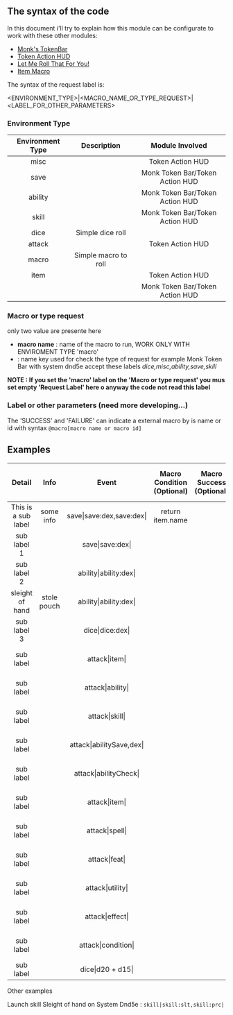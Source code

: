 ## The syntax of the code

In this document i'll try to explain how this module can be configurate to work with these other modules:

- [Monk's TokenBar](https://github.com/ironmonk88/monks-tokenbar)
- [Token Action HUD](https://github.com/Drental/fvtt-tokenactionhud)
- [Let Me Roll That For You!](https://github.com/League-of-Foundry-Developers/fvtt-module-lmrtfy)
- [Item Macro](https://github.com/Kekilla0/Item-Macro)

The syntax of the request label is:

<ENVIRONMENT_TYPE>|<MACRO_NAME_OR_TYPE_REQUEST>|<LABEL_FOR_OTHER_PARAMETERS>

### Environment Type

| Environment Type | Description                | Module Involved       |
|:----------------:|:--------------------------:|:---------------------:|
| misc             |                            | Token Action HUD        |
| save             |                            | Monk Token Bar/Token Action HUD        |
| ability          |                            | Monk Token Bar/Token Action HUD        |
| skill            |                            | Monk Token Bar/Token Action HUD        |
| dice             | Simple dice roll           |         |
| attack           |                            | Token Action HUD      |
| macro            | Simple macro to roll       |                       |
| item             |                            | Token Action HUD                       |
| <EMPTY LABEL>    |                            | Monk Token Bar/Token Action HUD        |

### Macro or type request

only two value are presente here

- **macro name** : name of the macro to run, WORK ONLY WITH ENVIROMENT TYPE 'macro'
- **<MODULE LABEL TYPE>** : name key used for check the type of request for example Monk Token Bar with system dnd5e accept these labels _dice,misc,ability,save,skill_   

**NOTE : If you set the 'macro' label on the 'Macro or type request' you mus set empty 'Request Label' here o anyway the code not read this label**

### Label or other parameters (need more developing...)

The 'SUCCESS' and 'FAILURE' can indicate a external macro by is name or id with syntax `@macro[macro name or macro id]`

## Examples

| Detail | Info | Event | Macro Condition (Optional) | Macro Success (Optional) | Macro Failure (Optional) | Module Involved (only info) |
|:-------------------:|:----------:|:----------------------:|:----------------:|:----:|:----:|:--------:|
| This is a sub label | some info  | save\|save:dex,save:dex\| | return item.name |  |  | Monk Token Bar   |
| sub label 1         |            | save\|save:dex\|       |                  |  |  | Monk Token Bar   |
| sub label 2         |            | ability\|ability:dex\| |                  |  |  | Monk Token Bar   |
| sleight of hand     | stole pouch| ability\|ability:dex\| |                  |  |  | Monk Token Bar   |
| sub label 3         |            | dice\|dice:dex\|      |                  |  |  | Monk Token Bar   |
| sub label           |            | attack\|item\|           |                  |  |  | Token Action HUD |
| sub label           |            | attack\|ability\|        |                  |  |  | Token Action HUD |
| sub label           |            | attack\|skill\|          |                  |  |  | Token Action HUD |
| sub label           |            | attack\|abilitySave,dex\||                  |  |  | Token Action HUD |
| sub label           |            | attack\|abilityCheck\|   |                  |  |  | Token Action HUD |
| sub label           |            | attack\|item\|           |                  |  |  | Token Action HUD |
| sub label           |            | attack\|spell\|          |                  |  |  | Token Action HUD |
| sub label           |            | attack\|feat\|           |                  |  |  | Token Action HUD |
| sub label           |            | attack\|utility\|        |                  |  |  | Token Action HUD |
| sub label           |            | attack\|effect\|         |                  |  |  | Token Action HUD |
| sub label           |            | attack\|condition\|      |                  |  |  | Token Action HUD |
| sub label           |            | dice\|d20 + d15\|      |                  |  |  | |

Other examples

Launch skill Sleight of hand on System Dnd5e : `skill|skill:slt,skill:prc|`

